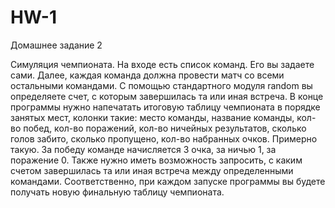 # HW-1
Домашнее задание 2

Симуляция чемпионата. На входе есть список команд. Его вы задаете сами. Далее, каждая команда должна провести матч со всеми остальными командами. С помощью стандартного модуля random вы определяете счет, с которым завершилась та или иная встреча. В конце программы нужно напечатать итоговую таблицу чемпионата в порядке занятых мест, колонки такие: место команды, название команды, кол-во побед, кол-во поражений, кол-во ничейных результатов, сколько голов забито, сколько пропущено, кол-во набранных очков. Примерно такую. За победу команде начисляется 3 очка, за ничью 1, за поражение 0. Также нужно иметь возможность запросить, с каким счетом завершилась та или иная встреча между определенными командами. Соответственно, при каждом запуске программы вы будете получать новую финальную таблицу чемпионата.
